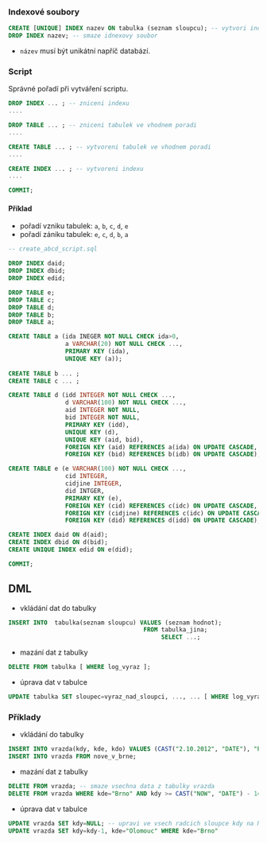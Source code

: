 ### Indexové soubory

```sql
CREATE [UNIQUE] INDEX nazev ON tabulka (seznam sloupcu); -- vytvori indexovy soubor
DROP INDEX nazev; -- smaze idnexovy soubor
```

- `název` musí být unikátní napříč databází.

### Script

Správné pořadí při vytváření scriptu.

```sql
DROP INDEX ... ; -- zniceni indexu
....

DROP TABLE ... ; -- zniceni tabulek ve vhodnem poradi
....

CREATE TABLE ... ; -- vytvoreni tabulek ve vhodnem poradi
....

CREATE INDEX ... ; -- vytvoreni indexu
....

COMMIT; 
```

#### Příklad

- pořadí vzniku tabulek: `a`, `b`, `c`, `d`, `e`
- pořadí zániku tabulek: `e`, `c`, `d`, `b`, `a`

```sql
-- create_abcd_script.sql

DROP INDEX daid;
DROP INDEX dbid;
DROP INDEX edid;

DROP TABLE e;
DROP TABLE c;
DROP TABLE d;
DROP TABLE b;
DROP TABLE a;

CREATE TABLE a (ida INEGER NOT NULL CHECK ida>0,
                a VARCHAR(20) NOT NULL CHECK ...,
                PRIMARY KEY (ida),
                UNIQUE KEY (a));
                
CREATE TABLE b ... ;
CREATE TABLE c ... ;

CREATE TABLE d (idd INTEGER NOT NULL CHECK ...,
                d VARCHAR(100) NOT NULL CHECK ...,
                aid INTEGER NOT NULL,
                bid INTEGER NOT NULL,
                PRIMARY KEY (idd),
                UNIQUE KEY (d),
                UNIQUE KEY (aid, bid),
                FOREIGN KEY (aid) REFERENCES a(ida) ON UPDATE CASCADE,
                FOREIGN KEY (bid) REFERENCES b(idb) ON UPDATE CASCADE);

CREATE TABLE e (e VARCHAR(100) NOT NULL CHECK ...,
                cid INTEGER,
                cidjine INTEGER,
                did INTGER,
                PRIMARY KEY (e),
                FOREIGN KEY (cid) REFERENCES c(idc) ON UPDATE CASCADE,
                FOREIGN KEY (cidjine) REFERENCES c(idc) ON UPDATE CASCADE,
                FOREIGN KEY (did) REFERENCES d(idd) ON UPDATE CASCADE);

CREATE INDEX daid ON d(aid);
CREATE INDEX dbid ON d(bid);
CREATE UNIQUE INDEX edid ON e(did);

COMMIT;
```

## DML

- vkládání dat do tabulky

```sql
INSERT INTO  tabulka(seznam sloupcu) VALUES (seznam hodnot);
                                      FROM tabulka_jina;
                                           SELECT ...;
```

- mazání dat z tabulky 

```sql                                           
DELETE FROM tabulka [ WHERE log_vyraz ];
```

- úprava dat v tabulce

```sql
UPDATE tabulka SET sloupec=vyraz_nad_sloupci, ..., ... [ WHERE log_vyraz ];
```

### Příklady

- vkládání do tabulky

```sql
INSERT INTO vrazda(kdy, kde, kdo) VALUES (CAST("2.10.2012", "DATE"), "Praha", 5511230834);
INSERT INTO vrazda FROM nove_v_brne;
```

- mazání dat z tabulky

```sql
DELETE FROM vrazda; -- smaze vsechna data z tabulky vrazda
DELETE FROM vrazda WHERE kde="Brno" AND kdy >= CAST("NOW", "DATE") - 14;
```

- úprava dat v tabulce

```sql
UPDATE vrazda SET kdy=NULL; -- upravi ve vsech radcich sloupce kdy na NULL
UPDATE vrazda SET kdy=kdy-1, kde="Olomouc" WHERE kde="Brno"
```